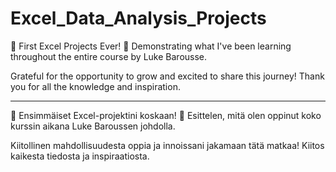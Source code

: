 # Excel_Data_Analysis_Projects
🌟 First Excel Projects Ever! 🌟
Demonstrating what I've been learning throughout the entire course by Luke Barousse.

Grateful for the opportunity to grow and excited to share this journey!
Thank you for all the knowledge and inspiration.

------------------------------------------------

🌟 Ensimmäiset Excel-projektini koskaan! 🌟
Esittelen, mitä olen oppinut koko kurssin aikana Luke Baroussen johdolla.

Kiitollinen mahdollisuudesta oppia ja innoissani jakamaan tätä matkaa!
Kiitos kaikesta tiedosta ja inspiraatiosta.
